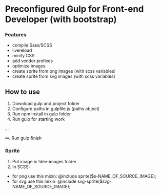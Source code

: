 # Preconfigured Gulp for Front-end Developer (with bootstrap)

### Features

* compile Sass/SCSS
* livereload
* minify CSS
* add vendor prefixes
* optimize images
* create sprite from png images (with scss variables)
* create sprite from svg images (with scss variables)

## How to use

1. Download gulp and project folder
2. Configure paths in gulpfile.js (paths object)
3. Run npm install in gulp folder
4. Run gulp for starting work

...

&#8734;.  Run gulp finish


### Sprite

1. Put image in !dev-images folder
2. In SCSS:
  * for png use this mixin:
    @include sprite($s-NAME_OF_SOURCE_IMAGE);
  * for svg use this mixin:
    @include svg-sprite($svg-NAME_OF_SOURCE_IMAGE);